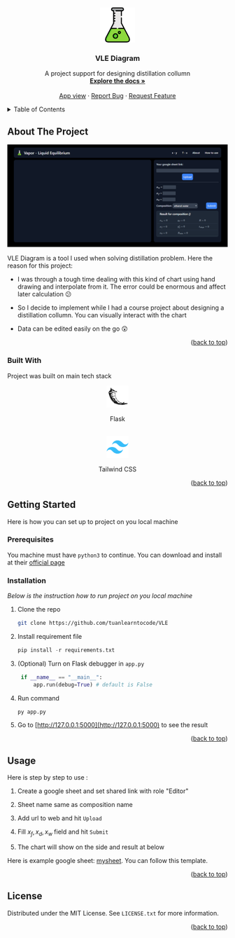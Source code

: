 <a id="readme-top"></a>

<br />
<div align="center">
  <a href="https://github.com/tuanlearntocode/VLE">
    <img src="./static/img/flask.png" alt="Logo" width="80" height="80">
  </a>

  <h3 align="center">VLE Diagram</h3>

  <p align="center">
    A project support for designing distillation collumn 
    <br />
    <a href="#"><strong>Explore the docs »</strong></a>
    <br />
    <br />
    <a href="https://vle-wzxu.onrender.com/">App view</a>
    ·
    <a href="#">Report Bug</a>
    ·
    <a href="#">Request Feature</a>
  </p>
</div>

<!-- TABLE OF CONTENTS -->
<details>
  <summary>Table of Contents</summary>
  <ol>
    <li>
      <a href="#about-the-project">About The Project</a>
      <ul>
        <li><a href="#built-with">Built With</a></li>
      </ul>
    </li>
    <li>
      <a href="#getting-started">Getting Started</a>
      <ul>
        <li><a href="#prerequisites">Prerequisites</a></li>
        <li><a href="#installation">Installation</a></li>
      </ul>
    </li>
    <li><a href="#usage">Usage</a></li>
    <li><a href="#license">License</a></li>
  </ol>
</details>

<!-- ABOUT THE PROJECT -->
## About The Project

![VLE Diagram](./static/img/product.png "VLE Diagram")

VLE Diagram is a tool I used when solving distillation problem. Here the reason for this project:

* I was through a tough time dealing with this kind of chart using hand drawing and interpolate from it. The error could be enormous and affect later calculation 😕

* So I decide to implement while I had a course project about designing a distillation collumn. You can visually interact with the chart

* Data can be edited easily on the go 😲

<p align="right">(<a href="#readme-top">back to top</a>)</p>

### Built With

Project was built on main tech stack

<div align="center">
    <a href="https://flask.palletsprojects.com/en/3.0.x/" title="Flask">
    <img src="./static/img/flask_python.png" alt="Logo" width="50" height="50">
    </a>
    <p>Flask</p>
    <br>
<a href="https://tailwindcss.com/" title="tailwind css">
    <img src="./static/img/Tailwind CSS.png" alt="Logo" width="50" height="50">
  </a>
  <p>Tailwind CSS</p>

</div>

<p align="right">(<a href="#readme-top">back to top</a>)</p>

## Getting Started

Here is how you can set up to project on you local machine

### Prerequisites

You machine must have `python3` to continue. You can download and install at their [official page](https://www.python.org/downloads/) 

### Installation

_Below is the instruction how to run project on you local machine_

1. Clone the repo
    ```sh
    git clone https://github.com/tuanlearntocode/VLE
    ```

2. Install requirement file
    ```py
    pip install -r requirements.txt
    ```

3. (Optional) Turn on Flask debugger in `app.py`
   ```py
    if __name__ == "__main__":
        app.run(debug=True) # default is False
   ```
4. Run command
    ```py
    py app.py
    ```
   
5. Go to [http://127.0.0.1:5000](http://127.0.0.1:5000) to see the result

<p align="right">(<a href="#readme-top">back to top</a>)</p>

## Usage

Here is step by step to use :

1. Create a google sheet and set shared link with role "Editor"

2. Sheet name same as composition name

3. Add url to web and hit `Upload`

4. Fill $x_f, x_d, x_w$ field and hit `Submit`

5. The chart will show on the side and result at below

Here is example google sheet: [mysheet](https://docs.google.com/spreadsheets/d/1YZ-gdV_vQ2BtSbmC5peYVzub_rempUaZ/edit?gid=233341024#gid=233341024). You can follow this template.

<p align="right">(<a href="#readme-top">back to top</a>)</p>

<!-- LICENSE -->
## License

Distributed under the MIT License. See `LICENSE.txt` for more information.

<p align="right">(<a href="#readme-top">back to top</a>)</p>
